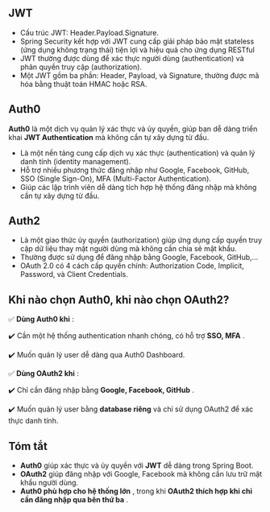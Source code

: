## JWT

- Cấu trúc JWT: Header.Payload.Signature.
- Spring Security kết hợp với JWT cung cấp giải pháp bảo mật stateless (ứng dụng không trạng thái) tiện lợi và hiệu quả cho ứng dụng RESTful
- JWT thường được dùng để xác thực người dùng (authentication) và phân quyền truy cập (authorization).
- Một JWT gồm ba phần: Header, Payload, và Signature, thường được mã hóa bằng thuật toán HMAC hoặc RSA.

## Auth0

**Auth0** là một dịch vụ quản lý xác thực và ủy quyền, giúp bạn dễ dàng triển khai **JWT Authentication** mà không cần tự xây dựng từ đầu.

* Là một nền tảng cung cấp dịch vụ xác thực (authentication) và quản lý danh tính (identity management).
* Hỗ trợ nhiều phương thức đăng nhập như Google, Facebook, GitHub, SSO (Single Sign-On), MFA (Multi-Factor Authentication).
* Giúp các lập trình viên dễ dàng tích hợp hệ thống đăng nhập mà không cần tự xây dựng từ đầu.

## Auth2

* Là một giao thức ủy quyền (authorization) giúp ứng dụng cấp quyền truy cập dữ liệu thay mặt người dùng mà không cần chia sẻ mật khẩu.
* Thường được sử dụng để đăng nhập bằng Google, Facebook, GitHub,...
* OAuth 2.0 có 4 cách cấp quyền chính: Authorization Code, Implicit, Password, và Client Credentials.

## **Khi nào chọn Auth0, khi nào chọn OAuth2?**

✅  **Dùng Auth0 khi** :

✔️ Cần một hệ thống authentication nhanh chóng, có hỗ trợ  **SSO, MFA** .

✔️ Muốn quản lý user dễ dàng qua Auth0 Dashboard.

✅  **Dùng OAuth2 khi** :

✔️ Chỉ cần đăng nhập bằng  **Google, Facebook, GitHub** .

✔️ Muốn quản lý user bằng **database riêng** và chỉ sử dụng OAuth2 để xác thực danh tính.

## **Tóm tắt**

* **Auth0** giúp xác thực và ủy quyền với **JWT** dễ dàng trong Spring Boot.
* **OAuth2** giúp đăng nhập với Google, Facebook mà không cần lưu trữ mật khẩu người dùng.
* **Auth0 phù hợp cho hệ thống lớn** , trong khi  **OAuth2 thích hợp khi chỉ cần đăng nhập qua bên thứ ba** .
